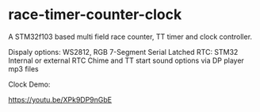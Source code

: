 # race-timer-counter-clock
A STM32f103 based multi field race counter, TT timer and clock controller.

Dispaly options: WS2812, RGB 7-Segment Serial Latched
RTC: STM32 Internal or external RTC
Chime and TT start sound options via DP player mp3 files

Clock Demo:

https://youtu.be/XPk9DP9nGbE
